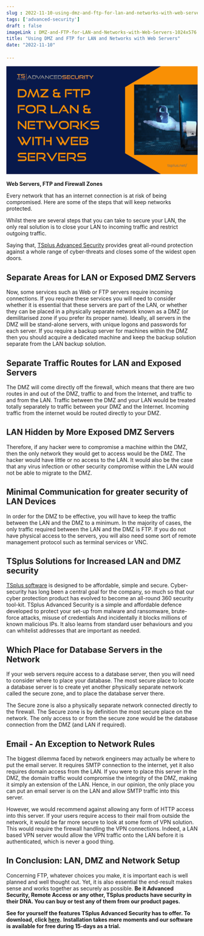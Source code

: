 ```yaml
---
slug : 2022-11-10-using-dmz-and-ftp-for-lan-and-networks-with-web-servers
tags: ['advanced-security']
draft : false 
imageLink : DMZ-and-FTP-for-LAN-and-Networks-with-Web-Servers-1024x576.png
title: "Using DMZ and FTP for LAN and Networks with Web Servers"
date: "2022-11-10"

---
```


[![Article title, TSplus logo and link, illustrated by picture of a hand holding a padlock through a laptop screen.](./images/DMZ-and-FTP-for-LAN-and-Networks-with-Web-Servers-1024x576.png)](https://tsplus.net/advanced-security/)

**Web Servers, FTP and Firewall Zones**

Every network that has an internet connection is at risk of being compromised. Here are some of the steps that will keep networks protected.

Whilst there are several steps that you can take to secure your LAN, the only real solution is to close your LAN to incoming traffic and restrict outgoing traffic.

Saying that, [TSplus Advanced Security](https://tsplus.net/advanced-security/) provides great all-round protection against a whole range of cyber-threats and closes some of the widest open doors.

## Separate Areas for LAN or Exposed DMZ Servers

Now, some services such as Web or FTP servers require incoming connections. If you require these services you will need to consider whether it is essential that these servers are part of the LAN, or whether they can be placed in a physically separate network known as a DMZ (or demilitarised zone if you prefer its proper name). Ideally, all servers in the DMZ will be stand-alone servers, with unique logons and passwords for each server. If you require a backup server for machines within the DMZ then you should acquire a dedicated machine and keep the backup solution separate from the LAN backup solution.

## Separate Traffic Routes for LAN and Exposed Servers

The DMZ will come directly off the firewall, which means that there are two routes in and out of the DMZ, traffic to and from the Internet, and traffic to and from the LAN. Traffic between the DMZ and your LAN would be treated totally separately to traffic between your DMZ and the Internet. Incoming traffic from the internet would be routed directly to your DMZ.

## LAN Hidden by More Exposed DMZ Servers

Therefore, if any hacker were to compromise a machine within the DMZ, then the only network they would get to access would be the DMZ. The hacker would have little or no access to the LAN. It would also be the case that any virus infection or other security compromise within the LAN would not be able to migrate to the DMZ.

## Minimal Communication for greater security of LAN Devices

In order for the DMZ to be effective, you will have to keep the traffic between the LAN and the DMZ to a minimum. In the majority of cases, the only traffic required between the LAN and the DMZ is FTP. If you do not have physical access to the servers, you will also need some sort of remote management protocol such as terminal services or VNC.

## TSplus Solutions for Increased LAN and DMZ security

[TSplus software](https://tsplus.net/) is designed to be affordable, simple and secure. Cyber-security has long been a central goal for the company, so much so that our cyber protection product has evolved to become an all-round 360 security tool-kit. TSplus Advanced Security is a simple and affordable defence developed to protect your set-up from malware and ransomware, brute-force attacks, misuse of credentials And incidentally it blocks millions of known malicious IPs. It also learns from standard user behaviours and you can whitelist addresses that are important as needed.

## Which Place for Database Servers in the Network

If your web servers require access to a database server, then you will need to consider where to place your database. The most secure place to locate a database server is to create yet another physically separate network called the secure zone, and to place the database server there.

The Secure zone is also a physically separate network connected directly to the firewall. The Secure zone is by definition the most secure place on the network. The only access to or from the secure zone would be the database connection from the DMZ (and LAN if required).

## Email - An Exception to Network Rules

The biggest dilemma faced by network engineers may actually be where to put the email server. It requires SMTP connection to the internet, yet it also requires domain access from the LAN. If you were to place this server in the DMZ, the domain traffic would compromise the integrity of the DMZ, making it simply an extension of the LAN. Hence, in our opinion, the only place you can put an email server is on the LAN and allow SMTP traffic into this server.

However, we would recommend against allowing any form of HTTP access into this server. If your users require access to their mail from outside the network, it would be far more secure to look at some form of VPN solution. This would require the firewall handling the VPN connections. Indeed, a LAN based VPN server would allow the VPN traffic onto the LAN before it is authenticated, which is never a good thing.

## In Conclusion: LAN, DMZ and Network Setup

Concerning FTP, whatever choices you make, it is important each is well planned and well thought out. Yet, it is also essential the end-result makes sense and works together as securely as possible. **Be it Advanced Security, Remote Access or any other, TSplus products have security in their DNA. You can buy or test any of them from our product pages.**

**See for yourself the features TSplus Advanced Security has to offer. To download, click [here](https://tsplus.net/download/).** **Installation takes mere moments and our software is available for free during 15-days as a trial.**
